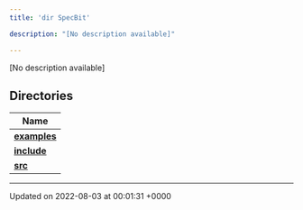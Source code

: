 ```yaml
---
title: 'dir SpecBit'

description: "[No description available]"

---
```







[No description available]

## Directories

| Name           |
| -------------- |
| **[examples](/documentation/code/main/files/dir_cc061c10d97e137342b37156734d49fa/#dir-examples)**  |
| **[include](/documentation/code/main/files/dir_3e780b8b8b0b785a128ffd7efbd03579/#dir-include)**  |
| **[src](/documentation/code/main/files/dir_5a8186266a909d0ed6ad73c54fa9897d/#dir-src)**  |






-------------------------------

Updated on 2022-08-03 at 00:01:31 +0000
